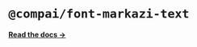 # `@compai/font-markazi-text`

[**Read the docs &rarr;**](https://components.ai/docs/typefaces/markazi-text)
